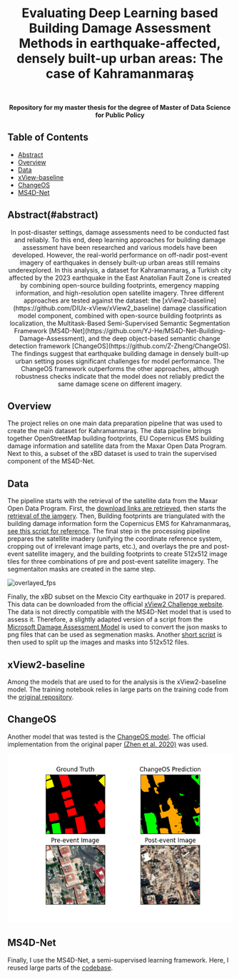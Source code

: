 <h1 align="center"> Evaluating Deep Learning based Building Damage Assessment Methods in earthquake-affected, densely built-up urban areas: The case of Kahramanmaraş </h1> <br>

<p align="center">
 <b>Repository for my master thesis for the degree of
 Master of Data Science for Public Policy</b>
<p align="center">

## Table of Contents

- [Abstract](#abstract)
- [Overview](#overview)
- [Data](#data)
- [xView-baseline](#xView-baseline)
- [ChangeOS](#ChangeOS)
- [MS4D-Net](#MS4D-Net)

## Abstract(#abstract)
<p align="center">
In post-disaster settings, damage assessments need to be conducted fast and reliably. To this end, deep learning approaches for building damage assessment have been researched and various models have been developed. However, the real-world performance on off-nadir post-event imagery of earthquakes in densely built-up urban areas still remains underexplored. In this analysis, a dataset for Kahramanmaraş, a Turkish city affected by the 2023 earthquake in the East Anatolian Fault Zone is created by combining open-source building footprints, emergency mapping information, and high-resolution open satellite imagery. Three different approaches are tested against the dataset: the [xView2-baseline](https://github.com/DIUx-xView/xView2_baseline) damage classification model component, combined with open-source building footprints as localization, the Multitask-Based Semi-Supervised Semantic Segmentation Framework [MS4D-Net](https://github.com/YJ-He/MS4D-Net-Building-Damage-Assessment), and the deep object-based semantic change detection framework [ChangeOS](https://github.com/Z-Zheng/ChangeOS). The findings suggest that earthquake building damage in densely built-up urban setting poses significant challenges for model performance. The ChangeOS framework outperforms the other approaches, although robustness checks indicate that the model does not reliably predict the same damage scene on different imagery.
<p align="center">

## Overview

The project relies on one main data preparation pipeline that was used to create the main dataset for Kahramanmaraş. The data pipeline brings together OpenStreetMap building footprints, EU Copernicus EMS building damage information and satellite data from the Maxar Open Data Program. Next to this, a subset of the xBD dataset is used to train the supervised component of the MS4D-Net.


## Data

The pipeline starts with the retrieval of the satellite data from the Maxar Open Data Program. First, the [download links are retrieved](/src/data_prep/01_get_maxar_links.py), then starts the [retrieval of the iamgery](src/data_prep/02_download_tifs.py). Then, Building footprints are triangulated with the building damage information form the Copernicus EMS for Kahramanmaraş, [see this script for reference](src/data_prep/03_prep_building_footprints.py). The final step in the processing pipeline prepares the satellite imadery (unifying the coordinate reference system, cropping out of irrelevant image parts, etc.), and overlays the pre and post-event satellite imagery, and the building footprints to create 512x512 image tiles for three combinations of pre and post-event satellite imagery. The segmentaiton masks are created in the same step. 

![overlayed_fps](assets/figures/building-footprints.png)

Finally, the xBD subset on the Mexcio City earthquake in 2017 is prepared. This data can be downloaded from the official [xView2 Challenge website](https://xview2.org/). The data is not directly compatible with the MS4D-Net model that is used to assess it. Therefore, a slightly adapted version of a script from the [Microsoft Damage Assessment Model](https://github.com/microsoft/building-damage-assessment-cnn-siamese) is used to convert the json masks to png files that can be used as segmenation masks. Another [short script](src/utils/create_tif_patches.py) is then used to split up the images and masks into 512x512 files.

## xView2-baseline

Among the models that are used to for the analysis is the xView2-baseline model. The training notebook relies in large parts on the training code from the [original repository](https://github.com/DIUx-xView/xView2_baseline).

## ChangeOS

Another model that was tested is the [ChangeOS model](https://github.com/Z-Zheng/ChangeOS). The official implementation from the original paper [(Zhen et al. 2020)](https://www.sciencedirect.com/science/article/abs/pii/S0034425721003564) was used. 

![changeos_pred](assets/figures/ChangeOS/II/val_changeOS_prediction_16_17.png)
 
 ## MS4D-Net 
 Finally, I use the MS4D-Net, a semi-supervised learning framework. Here, I reused large parts of the [codebase](https://github.com/YJ-He/MS4D-Net-Building-Damage-Assessment).
